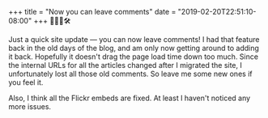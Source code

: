 +++
title = "Now you can leave comments"
date = "2019-02-20T22:51:10-08:00"
+++
👨🏻‍💻🛠

Just a quick site update — you can now leave comments! I had that feature back in the old days of the blog, and am only now getting around to adding it back. Hopefully it doesn't drag the page load time down too much. Since the internal URLs for all the articles changed after I migrated the site, I unfortunately lost all those old comments. So leave me some new ones if you feel it. 

Also, I think all the Flickr embeds are fixed. At least I haven't noticed any more issues.